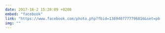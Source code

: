 ```yaml
---
date: 2017-16-2 15:20:09 +0200
embed: "facebook"
link: "https://www.facebook.com/photo.php?fbid=1389407777796816&set=pb.100001828228976.-2207520000.1491385782.&type=3&theater"
img: ""
---
```

